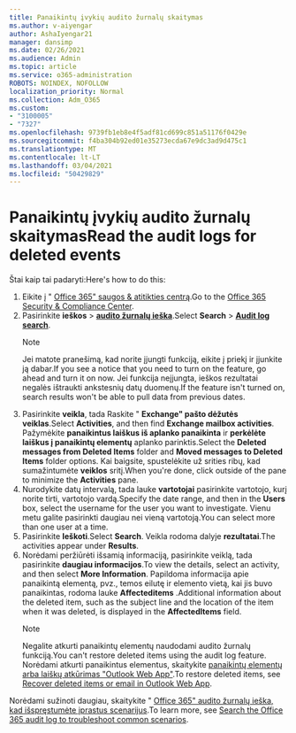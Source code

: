 ```yaml
---
title: Panaikintų įvykių audito žurnalų skaitymas
ms.author: v-aiyengar
author: AshaIyengar21
manager: dansimp
ms.date: 02/26/2021
ms.audience: Admin
ms.topic: article
ms.service: o365-administration
ROBOTS: NOINDEX, NOFOLLOW
localization_priority: Normal
ms.collection: Adm_O365
ms.custom:
- "3100005"
- "7327"
ms.openlocfilehash: 9739fb1eb8e4f5adf81cd699c851a51176f0429e
ms.sourcegitcommit: f4ba304b92ed01e35273ecda67e9dc3ad9d475c1
ms.translationtype: MT
ms.contentlocale: lt-LT
ms.lasthandoff: 03/04/2021
ms.locfileid: "50429829"
---
```

# <a name="read-the-audit-logs-for-deleted-events"></a><span data-ttu-id="dba08-102">Panaikintų įvykių audito žurnalų skaitymas</span><span class="sxs-lookup"><span data-stu-id="dba08-102">Read the audit logs for deleted events</span></span>

<span data-ttu-id="dba08-103">Štai kaip tai padaryti:</span><span class="sxs-lookup"><span data-stu-id="dba08-103">Here's how to do this:</span></span>

1. <span data-ttu-id="dba08-104">Eikite į " [Office 365" saugos & atitikties centrą](https://go.microsoft.com/fwlink/p/?linkid=2077143).</span><span class="sxs-lookup"><span data-stu-id="dba08-104">Go to the [Office 365 Security & Compliance Center](https://go.microsoft.com/fwlink/p/?linkid=2077143).</span></span>
1. <span data-ttu-id="dba08-105">Pasirinkite **ieškos**  >  [**audito žurnalų ieška**](https://go.microsoft.com/fwlink/?linkid=2103759).</span><span class="sxs-lookup"><span data-stu-id="dba08-105">Select **Search** > [**Audit log search**](https://go.microsoft.com/fwlink/?linkid=2103759).</span></span>
    > [!NOTE]
    > <span data-ttu-id="dba08-106">Jei matote pranešimą, kad norite įjungti funkciją, eikite į priekį ir įjunkite ją dabar.</span><span class="sxs-lookup"><span data-stu-id="dba08-106">If you see a notice that you need to turn on the feature, go ahead and turn it on now.</span></span> <span data-ttu-id="dba08-107">Jei funkcija neįjungta, ieškos rezultatai negalės ištraukti ankstesnių datų duomenų.</span><span class="sxs-lookup"><span data-stu-id="dba08-107">If the feature isn't turned on, search results won't be able to pull data from previous dates.</span></span>
1. <span data-ttu-id="dba08-108">Pasirinkite **veikla**, tada Raskite " **Exchange" pašto dėžutės veiklas**.</span><span class="sxs-lookup"><span data-stu-id="dba08-108">Select **Activities**, and then find **Exchange mailbox activities**.</span></span> <span data-ttu-id="dba08-109">Pažymėkite **panaikintus laiškus iš aplanko panaikinta** ir **perkėlėte laiškus į panaikintų elementų** aplanko parinktis.</span><span class="sxs-lookup"><span data-stu-id="dba08-109">Select the **Deleted messages from Deleted Items** folder and **Moved messages to Deleted Items** folder options.</span></span> <span data-ttu-id="dba08-110">Kai baigsite, spustelėkite už srities ribų, kad sumažintumėte **veiklos** sritį.</span><span class="sxs-lookup"><span data-stu-id="dba08-110">When you're done, click outside of the pane to minimize the **Activities** pane.</span></span>
1. <span data-ttu-id="dba08-111">Nurodykite datų intervalą, tada lauke **vartotojai** pasirinkite vartotojo, kurį norite tirti, vartotojo vardą.</span><span class="sxs-lookup"><span data-stu-id="dba08-111">Specify the date range, and then in the **Users** box, select the username for the user you want to investigate.</span></span> <span data-ttu-id="dba08-112">Vienu metu galite pasirinkti daugiau nei vieną vartotoją.</span><span class="sxs-lookup"><span data-stu-id="dba08-112">You can select more than one user at a time.</span></span>
1. <span data-ttu-id="dba08-113">Pasirinkite **Ieškoti**.</span><span class="sxs-lookup"><span data-stu-id="dba08-113">Select **Search**.</span></span> <span data-ttu-id="dba08-114">Veikla rodoma dalyje **rezultatai**.</span><span class="sxs-lookup"><span data-stu-id="dba08-114">The activities appear under **Results**.</span></span>
1. <span data-ttu-id="dba08-115">Norėdami peržiūrėti išsamią informaciją, pasirinkite veiklą, tada pasirinkite **daugiau informacijos**.</span><span class="sxs-lookup"><span data-stu-id="dba08-115">To view the details, select an activity, and then select **More Information**.</span></span> <span data-ttu-id="dba08-116">Papildoma informacija apie panaikintą elementą, pvz., temos eilutę ir elemento vietą, kai jis buvo panaikintas, rodoma lauke **Affecteditems** .</span><span class="sxs-lookup"><span data-stu-id="dba08-116">Additional information about the deleted item, such as the subject line and the location of the item when it was deleted, is displayed in the **AffectedItems** field.</span></span>
    > [!NOTE]
    > <span data-ttu-id="dba08-117">Negalite atkurti panaikintų elementų naudodami audito žurnalų funkciją.</span><span class="sxs-lookup"><span data-stu-id="dba08-117">You can't restore deleted items using the audit log feature.</span></span> <span data-ttu-id="dba08-118">Norėdami atkurti panaikintus elementus, skaitykite [panaikintų elementų arba laiškų atkūrimas "Outlook Web App"](https://go.microsoft.com/fwlink/?linkid=2103759).</span><span class="sxs-lookup"><span data-stu-id="dba08-118">To restore deleted items, see [Recover deleted items or email in Outlook Web App](https://go.microsoft.com/fwlink/?linkid=2103759).</span></span>

<span data-ttu-id="dba08-119">Norėdami sužinoti daugiau, skaitykite " [Office 365" audito žurnalų ieška, kad išspręstumėte įprastus scenarijus](https://go.microsoft.com/fwlink/?linkid=2103944).</span><span class="sxs-lookup"><span data-stu-id="dba08-119">To learn more, see [Search the Office 365 audit log to troubleshoot common scenarios](https://go.microsoft.com/fwlink/?linkid=2103944).</span></span>
